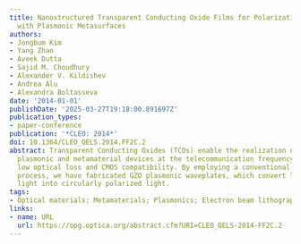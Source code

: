 ```yaml
---
title: Nanostructured Transparent Conducting Oxide Films for Polarization Control
  with Plasmonic Metasurfaces
authors:
- Jongbum Kim
- Yang Zhao
- Aveek Dutta
- Sajid M. Choudhury
- Alexander V. Kildishev
- Andrea Alu
- Alexandra Boltasseva
date: '2014-01-01'
publishDate: '2025-03-27T19:18:00.891697Z'
publication_types:
- paper-conference
publication: '*CLEO: 2014*'
doi: 10.1364/CLEO_QELS.2014.FF2C.2
abstract: Transparent Conducting Oxides (TCOs) enable the realization of practical
  plasmonic and metamaterial devices at the telecommunication frequency due to their
  low optical loss and CMOS compatibility. By employing a conventional dry-etching
  process, we have fabricated GZO plasmonic waveplates, which convert linearly polarized
  light into circularly polarized light.
tags:
- Optical materials; Metamaterials; Plasmonics; Electron beam lithography
links:
- name: URL
  url: https://opg.optica.org/abstract.cfm?URI=CLEO_QELS-2014-FF2C.2
---
```

